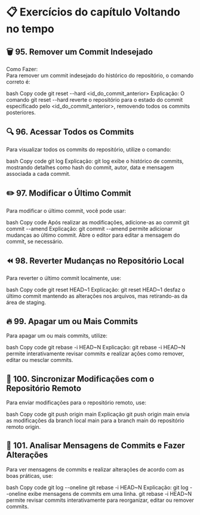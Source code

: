 # 📋 Exercícios do capítulo Voltando no tempo
## 🗑️ 95. Remover um Commit Indesejado  
Como Fazer:  
Para remover um commit indesejado do histórico do repositório, o comando correto é:  

bash
Copy code
git reset --hard <id_do_commit_anterior>
Explicação:
O comando git reset --hard reverte o repositório para o estado do commit especificado pelo <id_do_commit_anterior>, removendo todos os commits posteriores.

## 🔍 96. Acessar Todos os Commits  
Para visualizar todos os commits do repositório, utilize o comando:  

bash
Copy code
git log
Explicação:
git log exibe o histórico de commits, mostrando detalhes como hash do commit, autor, data e mensagem associada a cada commit.

## ✏️ 97. Modificar o Último Commit  
Para modificar o último commit, você pode usar:  

bash
Copy code
 Após realizar as modificações, adicione-as ao commit
git commit --amend
Explicação:
git commit --amend permite adicionar mudanças ao último commit. Abre o editor para editar a mensagem do commit, se necessário.

## ⏪ 98. Reverter Mudanças no Repositório Local  
Para reverter o último commit localmente, use:  

bash
Copy code
git reset HEAD~1
Explicação:
git reset HEAD~1 desfaz o último commit mantendo as alterações nos arquivos, mas retirando-as da área de staging.

## 🔥 99. Apagar um ou Mais Commits  
Para apagar um ou mais commits, utilize:  

bash
Copy code
git rebase -i HEAD~N
Explicação:
git rebase -i HEAD~N permite interativamente revisar commits e realizar ações como remover, editar ou mesclar commits.

## 🔄 100. Sincronizar Modificações com o Repositório Remoto  
Para enviar modificações para o repositório remoto, use:  

bash
Copy code
git push origin main
Explicação
git push origin main envia as modificações da branch local main para a branch main do repositório remoto origin.

## 📝 101. Analisar Mensagens de Commits e Fazer Alterações  
Para ver mensagens de commits e realizar alterações de acordo com as boas práticas, use:  

bash
Copy code
git log --oneline
git rebase -i HEAD~N
Explicação:
git log --oneline exibe mensagens de commits em uma linha. git rebase -i HEAD~N permite revisar commits interativamente para reorganizar, editar ou remover commits.
